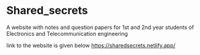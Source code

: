 # Shared_secrets
A website with notes and question papers for 1st and 2nd year students of Electronics and Telecommunication engineering

link to the website is given below
https://sharedsecrets.netlify.app/
